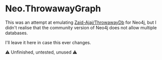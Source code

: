# Neo.ThrowawayGraph

This was an attempt at emulating
[Zaid-Ajaj/ThrowawayDb](https://github.com/Zaid-Ajaj/ThrowawayDb) for Neo4j,
but I didn't realise that the community version of Neo4j does not allow
multiple databases.

I'll leave it here in case this ever changes.

:warning: Unfinished, untested, unused :warning: